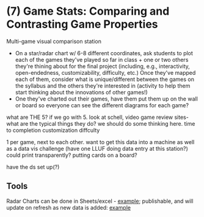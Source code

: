 # (7) Game Stats: Comparing and Contrasting Game Properties
Multi-game visual comparison station
- On a star/radar chart w/ 6-8 different coordinates, ask students to plot each of the games they've played so far in class + one or two others they're thining about for the final project (including, e.g., interactivity, open-endedness, customizability, difficulty, etc.) Once they've mapped each of them, consider what is unique/different between the games on the syllabus and the others they're interested in (activity to help them start thinking about the innovations of other games!)
- One they've charted out their games, have them put them up on the wall or board so everyone can see the different diagrams for each game?


what are THE 5? if we go with 5. look at schell, video game review sites-what are the typical things they do? we should do some thinking here.
 time to completion
 customization
 diffculty

1 per game, next to each other. want to get this data into a machine as well as a data vis challenge (have one LLUF doing data entry at this station?) could print transparently?
putting cards on a board?


have the ds set up(?)

## Tools

Radar Charts can be done in Sheets/excel - [example](https://docs.google.com/spreadsheets/d/1Mc9RMoW6tZOYAs9FioCso7lo7b5kG8Un3g8E5KsfW1s/edit?usp=sharing); publishable, and will update on refresh as new data is added: [example](https://docs.google.com/spreadsheets/d/e/2PACX-1vQeEQMQgBE5Iq9tMn9chbxlkDA7bpde4A-VYIcby3qEns8BryPJiXyTBsPuVte4TejROepKXSwrGvjI/pubchart?oid=1230279464&format=interactive)
